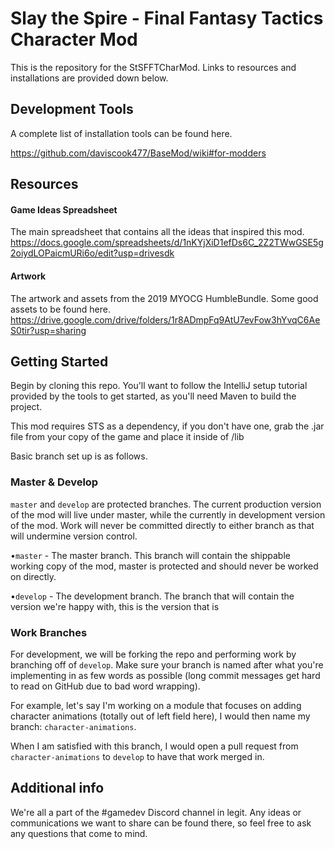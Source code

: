 # Slay the Spire - Final Fantasy Tactics Character Mod

This is the repository for the StSFFTCharMod. Links to resources and installations are provided down below.

## Development Tools
A complete list of installation tools can be found here.

https://github.com/daviscook477/BaseMod/wiki#for-modders

## Resources

#### Game Ideas Spreadsheet
The main spreadsheet that contains all the ideas that inspired this mod.
https://docs.google.com/spreadsheets/d/1nKYjXiD1efDs6C_2Z2TWwGSE5g2oiydLOPaicmURi6o/edit?usp=drivesdk


#### Artwork
The artwork and assets from the 2019 MYOCG HumbleBundle. Some good assets to be found here.
https://drive.google.com/drive/folders/1r8ADmpFq9AtU7evFow3hYvqC6AeS0tir?usp=sharing


## Getting Started
Begin by cloning this repo. 
You'll want to follow the IntelliJ setup tutorial provided by the tools to get started, as you'll need Maven to build the project.

This mod requires STS as a dependency, if you don't have one, grab the .jar file from your copy of the game and place it inside of /lib

Basic branch set up is as follows.

### Master & Develop

`master` and `develop` are protected branches. The current production version of the mod will live under master, while
the currently in development version of the mod. Work will never be committed directly to either branch as that will
undermine version control.

•`master` - The master branch. 
This branch will contain the shippable working copy of the mod, master is protected and should never be worked on directly.

•`develop` - The development branch. 
The branch that will contain the version we're happy with, this is the version that is 

### Work Branches

For development, we will be forking the repo and performing work by branching off of `develop`. Make sure your branch is named
after what you're implementing in as few words as possible (long commit messages get hard to read on GitHub due to bad word
wrapping).

For example, let's say I'm working on a module that focuses on adding character animations (totally out of left field here), 
I would then name my branch: `character-animations`.

When I am satisfied with this branch, I would open a pull request from `character-animations` to `develop` to have that work
merged in.

## Additional info
We're all a part of the #gamedev Discord channel in legit. Any ideas or communications we want to share can be found there,
so feel free to ask any questions that come to mind.


